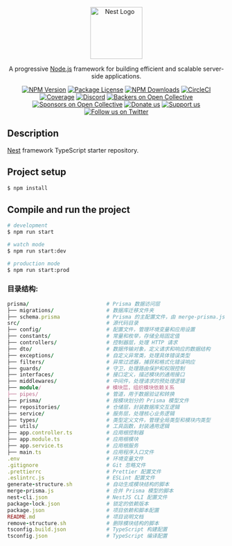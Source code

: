 <p align="center">
  <a href="http://nestjs.com/" target="blank"><img src="https://nestjs.com/img/logo-small.svg" width="120" alt="Nest Logo" /></a>
</p>

[circleci-image]: https://img.shields.io/circleci/build/github/nestjs/nest/master?token=abc123def456
[circleci-url]: https://circleci.com/gh/nestjs/nest

  <p align="center">A progressive <a href="http://nodejs.org" target="_blank">Node.js</a> framework for building efficient and scalable server-side applications.</p>
    <p align="center">
<a href="https://www.npmjs.com/~nestjscore" target="_blank"><img src="https://img.shields.io/npm/v/@nestjs/core.svg" alt="NPM Version" /></a>
<a href="https://www.npmjs.com/~nestjscore" target="_blank"><img src="https://img.shields.io/npm/l/@nestjs/core.svg" alt="Package License" /></a>
<a href="https://www.npmjs.com/~nestjscore" target="_blank"><img src="https://img.shields.io/npm/dm/@nestjs/common.svg" alt="NPM Downloads" /></a>
<a href="https://circleci.com/gh/nestjs/nest" target="_blank"><img src="https://img.shields.io/circleci/build/github/nestjs/nest/master" alt="CircleCI" /></a>
<a href="https://coveralls.io/github/nestjs/nest?branch=master" target="_blank"><img src="https://coveralls.io/repos/github/nestjs/nest/badge.svg?branch=master#9" alt="Coverage" /></a>
<a href="https://discord.gg/G7Qnnhy" target="_blank"><img src="https://img.shields.io/badge/discord-online-brightgreen.svg" alt="Discord"/></a>
<a href="https://opencollective.com/nest#backer" target="_blank"><img src="https://opencollective.com/nest/backers/badge.svg" alt="Backers on Open Collective" /></a>
<a href="https://opencollective.com/nest#sponsor" target="_blank"><img src="https://opencollective.com/nest/sponsors/badge.svg" alt="Sponsors on Open Collective" /></a>
  <a href="https://paypal.me/kamilmysliwiec" target="_blank"><img src="https://img.shields.io/badge/Donate-PayPal-ff3f59.svg" alt="Donate us"/></a>
    <a href="https://opencollective.com/nest#sponsor"  target="_blank"><img src="https://img.shields.io/badge/Support%20us-Open%20Collective-41B883.svg" alt="Support us"></a>
  <a href="https://twitter.com/nestframework" target="_blank"><img src="https://img.shields.io/twitter/follow/nestframework.svg?style=social&label=Follow" alt="Follow us on Twitter"></a>
</p>
  <!--[![Backers on Open Collective](https://opencollective.com/nest/backers/badge.svg)](https://opencollective.com/nest#backer)
  [![Sponsors on Open Collective](https://opencollective.com/nest/sponsors/badge.svg)](https://opencollective.com/nest#sponsor)-->

## Description

[Nest](https://github.com/nestjs/nest) framework TypeScript starter repository.

## Project setup

```bash
$ npm install
```

## Compile and run the project

```bash
# development
$ npm run start

# watch mode
$ npm run start:dev

# production mode
$ npm run start:prod
```

### 目录结构: 

```ruby
prisma/                         # Prisma 数据访问层
├── migrations/                 # 数据库迁移文件夹
├── schema.prisma               # Prisma 的主配置文件，由 merge-prisma.js 生成
src/                            # 源代码目录
├── config/                     # 配置文件，管理环境变量和应用设置
├── constants/                  # 常量和枚举，存储全局固定值
├── controllers/                # 控制器层，处理 HTTP 请求
├── dto/                        # 数据传输对象，定义请求和响应的数据结构
├── exceptions/                 # 自定义异常类，处理具体错误类型
├── filters/                    # 异常过滤器，捕获和格式化错误响应
├── guards/                     # 守卫，处理路由保护和权限控制
├── interfaces/                 # 接口定义，描述模块的通用接口
├── middlewares/                # 中间件，处理请求的预处理逻辑
├── module/                     # 模块层，组织模块依赖关系
├── pipes/                      # 管道，用于数据验证和转换
├── prisma/                     # 按模块划分的 Prisma 模型文件
├── repositories/               # 仓储层，封装数据库交互逻辑
├── service/                    # 服务层，处理核心业务逻辑
├── types/                      # 类型定义文件，管理全局类型和模块内类型
├── utils/                      # 工具函数，封装通用逻辑
├── app.controller.ts           # 应用根控制器
├── app.module.ts               # 应用根模块
├── app.service.ts              # 应用根服务
├── main.ts                     # 应用程序入口文件
.env                            # 环境变量文件
.gitignore                      # Git 忽略文件
.prettierrc                     # Prettier 配置文件
.eslintrc.js                    # ESLint 配置文件
generate-structure.sh           # 自动生成模块结构的脚本
merge-prisma.js                 # 合并 Prisma 模型的脚本
nest-cli.json                   # NestJS CLI 配置文件
package-lock.json               # 锁定的依赖版本
package.json                    # 项目依赖和脚本配置
README.md                       # 项目说明文档
remove-structure.sh             # 删除模块结构的脚本
tsconfig.build.json             # TypeScript 构建配置
tsconfig.json                   # TypeScript 编译配置

```

